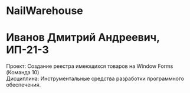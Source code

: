 # NailWarehouse
# Иванов Дмитрий Андреевич, ИП-21-3  
Проект: Создание реестра имеющихся товаров на Window Forms (Команда 10)  
Дисциплина: Инструментальные средства разработки программного обеспечения.